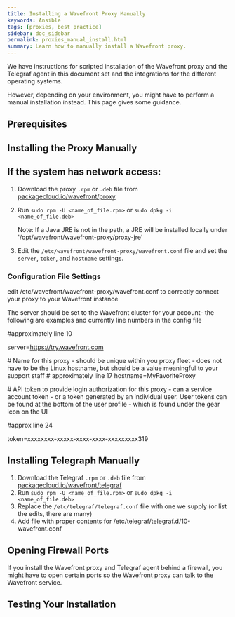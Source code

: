 ```yaml
---
title: Installing a Wavefront Proxy Manually
keywords: Ansible
tags: [proxies, best practice]
sidebar: doc_sidebar
permalink: proxies_manual_install.html
summary: Learn how to manually install a Wavefront proxy.
---
```

We have instructions for scripted installation of the Wavefront proxy and the Telegraf agent in this document set and the integrations for the different operating systems.

However, depending on your environment, you might have to perform a manual installation instead. This page gives some guidance.

## Prerequisites

<!---From Mike E:
Need a pre-requisites section - for example the version of Java needed to be installed, which environmental variables need to be set and how.

Example: Before RHEL7 users install the Wavefront RPM, they should run: (Our install expects to find Java in a specific location defined in a environmental verable)

yum install java-1.8.0-openjdk
echo "PROXY_JAVA_HOME=/usr/lib/jvm/java-1.8.0-openjdk-1.8.0.181-3.b13.el7_5.x86_64/jre/" > /etc/sysconfig/wavefront-proxy--->

## Installing the Proxy Manually

## If the system has network access:

1. Download the proxy `.rpm` or `.deb` file from [packagecloud.io/wavefront/proxy](packagecloud.io/wavefront/proxy)
2. Run `sudo rpm -U <name_of_file.rpm>` or `sudo dpkg -i <name_of_file.deb>`

   Note: If a Java JRE is not in the path, a JRE will be installed locally under '/opt/wavefront/wavefront-proxy/proxy-jre'

3. Edit the `/etc/wavefront/wavefront-proxy/wavefront.conf` file and set the `server`, `token`, and `hostname` settings.


### Configuration File Settings

<!---Need a section to either proved example config files or how to modify these config files. In a manual install the files are very different from the ones our installation script modifies; I supplied my customer ones to replace the the one from the manual installation. File include: wavefront.conf, telegraf.conf, 10-wavefront.conf and the add on for vSphere [output] for telegraf in telegraf.d.--->

edit /etc/wavefront/wavefront-proxy/wavefront.conf to correctly connect your proxy to your Wavefront instance

The server should be set to the Wavefront cluster for your account- the following are examples and currently line numbers in the config file

\#approximately line 10

server=https://try.wavefront.com

\# Name for this proxy - should be unique within you proxy fleet - does not have to be the Linux hostname, but should be a value meaningful to your support staff
\# approximately line 17
hostname=MyFavoriteProxy

\# API token to provide login authorization for this proxy - can a service account token - or a token generated by an individual user.  User tokens can be found at the bottom of the user profile - which is found under the gear icon on the UI
  
#approx line 24

token=xxxxxxxx-xxxxx-xxxx-xxxx-xxxxxxxxx319 

## Installing Telegraph Manually

1. Download the Telegraf `.rpm` or `.deb` file from [packagecloud.io/wavefront/telegraf](packagecloud.io/wavefront/telegraf)
2. Run `sudo rpm -U <name_of_file.rpm>` or `sudo dpkg -i <name_of_file.deb>`
3. Replace the `/etc/telegraf/telegraf.conf` file with one we supply (or list the edits, there are many)
4. Add file with proper contents for /etc/telegraf/telegraf.d/10-wavefront.conf

## Opening Firewall Ports

If you install the Wavefront proxy and Telegraf agent behind a firewall, you might have to open certain ports so the Wavefront proxy can talk to the Wavefront service.

<!---Kubernetes: We're also going to need a section for each of the Kubernetes versions we support highlighting how/what they are different from the standard Proxy installation.--->

## Testing Your Installation

<!---Need a way to positively test if the connectivity for the WF proxy server is working other than checking the instance. An example of this would be; curl https://longboard.wavefront.com - then explain a positive response from our service would look like.--->

